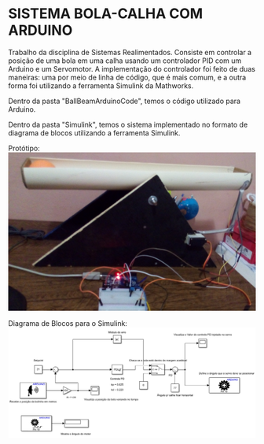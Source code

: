 <H1> SISTEMA BOLA-CALHA COM ARDUINO </H1>
Trabalho da disciplina de Sistemas Realimentados. Consiste em controlar a posição de uma bola em uma calha usando um controlador PID com um Arduino e um Servomotor.
A implementação do controlador foi feito de duas maneiras: uma por meio de linha de código, que é mais comum, e a outra forma foi utilizando a ferramenta Simulink da Mathworks.


Dentro da pasta "BallBeamArduinoCode", temos o código utilizado para Arduino.

Dentro da pasta "Simulink", temos o sistema implementado no formato de diagrama de blocos utilizando a ferramenta Simulink.

Protótipo:
<img src="./ballBeam.jpg"/>

Diagrama de Blocos para o Simulink:
<img src="./diagSimulink.png"/>